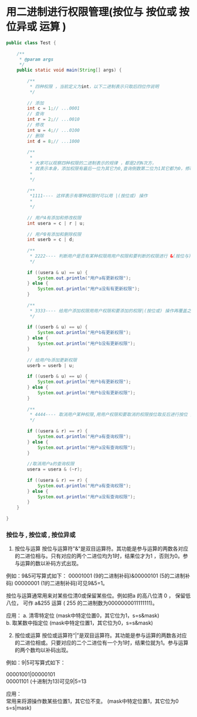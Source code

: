 # 用二进制进行权限管理(按位与 按位或 按位异或 运算 )

```java
public class Test {
 
    /**
     * @param args
     */
    public static void main(String[] args) {
 
        /**
         * 四种权限 ，当前定义为int，以下二进制表示只取后四位作说明
         */
 
        // 添加
        int c = 1;// ...0001
        // 查询
        int r = 2;// ...0010
        // 修改
        int u = 4;// ...0100
        // 删除
        int d = 8;// ...1000
 
        /**
         * 
         * 大家可以观察四种权限的二进制表示的规律 ，都是2的N次方，
         * 就表示本身，添加权限有最后一位为其它为0,查询倒数第二位为1其它都为0，修改倒数第三个为1其它都为0，删除倒数第四个为1其它都为0
         * 
         */
 
        /**
         *1111---- 这样表示有哪种权限时可以用 |(按位或) 操作
         * 
         */
 
        // 用户A有添加和修改权限
        int usera = c | r | u;
 
        // 用户B有添加和删除权限
        int userb = c | d;
 
        /**
         * 2222---- 判断用户是否有某种权限用用户权限和要判断的权限进行 &(按位与) 操作，结果为要判断的权限值时表示用户有此权限，否则没有此权限
         */
 
        if ((usera & u) == u) {
            System.out.println("用户a有更新权限");
        } else {
            System.out.println("用户a没有有更新权限");
        }
 
        /**
         * 3333---- 给用户添加权限用用户权限和要添加的权限|(按位或) 操作再覆盖之前权限值
         */
 
        if ((userb & u) == u) {
            System.out.println("用户b有更新权限");
        } else {
            System.out.println("用户b没有更新权限");
        }
 
        // 给用户b添加更新权限
        userb = userb | u;
 
        if ((userb & u) == u) {
            System.out.println("用户b有更新权限");
        } else {
            System.out.println("用户b没有更新权限");
        }
 
        /**
         * 4444---- 取消用户某种权限,用用户权限和要取消的权限按位取反后进行按位 操作，再覆盖之前权限值
         */
         
        if ((usera & r) == r) {
            System.out.println("用户a有查询权限");
        } else {
            System.out.println("用户a没有查询权限");
        }
         
        //取消用户a的查询权限
        usera = usera & (~r);
         
        if ((usera & r) == r) {
            System.out.println("用户a有查询权限");
        } else {
            System.out.println("用户a没有查询权限");
        }
    }
 
}
```

### 按位与 , 按位或 , 按位异或

1. 按位与运算 按位与运算符"&"是双目运算符。其功能是参与运算的两数各对应的二进位相与。只有对应的两个二进位均为1时，结果位才为1 ，否则为0。参与运算的数以补码方式出现。 

例如：9&5可写算式如下： 00001001 (9的二进制补码)&00000101 (5的二进制补码) 00000001 (1的二进制补码)可见9&5=1。 

按位与运算通常用来对某些位清0或保留某些位。例如把a 的高八位清 0 ， 保留低八位， 可作 a&255 运算 ( 255 的二进制数为0000000011111111)。 

应用： 
a. 清零特定位 (mask中特定位置0，其它位为1，s=s&mask)    
b. 取某数中指定位 (mask中特定位置1，其它位为0，s=s&mask)     


2. 按位或运算 按位或运算符“|”是双目运算符。其功能是参与运算的两数各对应的二进位相或。只要对应的二个二进位有一个为1时，结果位就为1。参与运算的两个数均以补码出现。 

例如：9|5可写算式如下： 

00001001|00000101   
00001101 (十进制为13)可见9|5=13   

应用：  
常用来将源操作数某些位置1，其它位不变。 (mask中特定位置1，其它位为0 s=s|mask)
